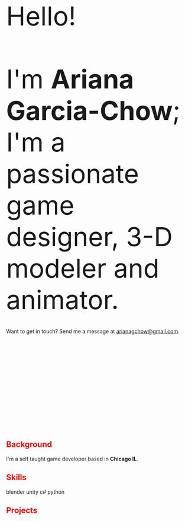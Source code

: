 \
\
\
\
\
\
\
<span style="font-size:5em">Hello!</span>
\
\
\
\
\
\
<span style="font-size:5em">I'm **Ariana Garcia-Chow**; I'm a passionate game designer, 3-D modeler and animator.</span>
\
\
\
Want to get in touch? Send me a  message at <span style="color:red"><u>arianagchow@gmail.com</u></span>.
\
\
\
\
\
\
\
\
\
\
\
\
\
\
\
<br/>
## <span style="color:red">Background</span>

I'm a self taught game developer based in **Chicago IL**.

## <span style="color:red">Skills</span>
blender
unity
c#
python

## <span style="color:red">Projects</span>



